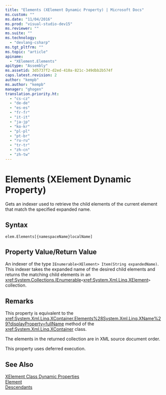 ```yaml
---
title: "Elements (XElement Dynamic Property) | Microsoft Docs"
ms.custom: ""
ms.date: "11/04/2016"
ms.prod: "visual-studio-dev15"
ms.reviewer: ""
ms.suite: ""
ms.technology: 
  - "devlang-csharp"
ms.tgt_pltfrm: ""
ms.topic: "article"
apiname: 
  - "XElement.Elements"
apitype: "Assembly"
ms.assetid: 3d5737f2-d2ed-410a-821c-349dbb2b574f
caps.latest.revision: 2
author: "kempb"
ms.author: "kempb"
manager: "ghogen"
translation.priority.ht: 
  - "cs-cz"
  - "de-de"
  - "es-es"
  - "fr-fr"
  - "it-it"
  - "ja-jp"
  - "ko-kr"
  - "pl-pl"
  - "pt-br"
  - "ru-ru"
  - "tr-tr"
  - "zh-cn"
  - "zh-tw"
---
```

# Elements (XElement Dynamic Property)
Gets an indexer used to retrieve the child elements of the current element that match the specified expanded name.  
  
## Syntax  
  
```  
elem.Elements[{namespaceName}localName]   
```  
  
## Property Value/Return Value  
 An indexer of the type `IEnumerable<XElement> Item(String expandedName)`. This indexer takes the expanded name of the desired child elements and returns the matching child elements in an <xref:System.Collections.IEnumerable>`<`<xref:System.Xml.Linq.XElement>`>` collection.  
  
## Remarks  
 This property is equivalent to the <xref:System.Xml.Linq.XContainer.Elements%28System.Xml.Linq.XName%29?displayProperty=fullName> method of the <xref:System.Xml.Linq.XContainer> class.  
  
 The elements in the returned collection are in XML source document order.  
  
 This property uses deferred execution.  
  
## See Also  
 [XElement Class Dynamic Properties](../designers/xelement-class-dynamic-properties.md)   
 [Element](../designers/element-xelement-dynamic-property.md)   
 [Descendants](../designers/descendants-xelement-dynamic-property.md)